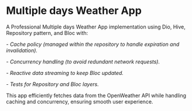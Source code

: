 # Multiple days Weather App

A Professional Multiple days Weather App implementation using Dio, Hive, Repository pattern, and Bloc with:

*- Cache policy (managed within the repository to handle expiration and invalidation).*

*- Concurrency handling (to avoid redundant network requests).*

*- Reactive data streaming to keep Bloc updated.*

*- Tests for Repository and Bloc layers.*

This app efficiently fetches data from the OpenWeather API while handling caching and concurrency, ensuring smooth user experience.



